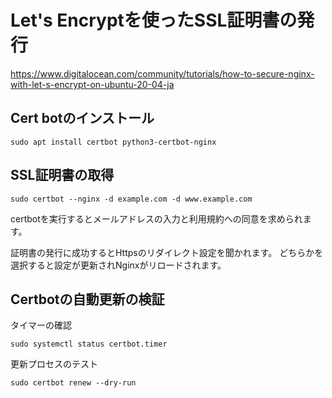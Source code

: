 # Let's Encryptを使ったSSL証明書の発行
https://www.digitalocean.com/community/tutorials/how-to-secure-nginx-with-let-s-encrypt-on-ubuntu-20-04-ja
## Cert botのインストール
```
sudo apt install certbot python3-certbot-nginx
```
## SSL証明書の取得
```
sudo certbot --nginx -d example.com -d www.example.com
```
certbotを実行するとメールアドレスの入力と利用規約への同意を求められます。

証明書の発行に成功するとHttpsのリダイレクト設定を聞かれます。
どちらかを選択すると設定が更新されNginxがリロードされます。
## Certbotの自動更新の検証
タイマーの確認
```
sudo systemctl status certbot.timer
```
更新プロセスのテスト
```
sudo certbot renew --dry-run
```
